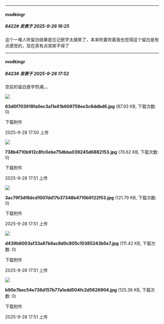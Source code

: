 ﻿
*****

####  modkingr  
##### 8422#       发表于 2025-9-26 16:25

这个一堆人吹留白结果是忘记嵌字太搞笑了，本来吹着吹着我也觉得这个留白是有点感觉的，现在真有点哭笑不得了


*****

####  modkingr  
##### 8423#       发表于 2025-9-28 17:52

空前的留白嵌字热潮，，

<img src="https://img.stage1st.com/forum/202509/28/175055fc55vijssg1nisn6.jpg" referrerpolicy="no-referrer">

<strong>63d0f703918fa0ec3a11e61b609759ee3c6ddbd6.jpg</strong> (87.93 KB, 下载次数: 0)

下载附件

2025-9-28 17:50 上传

<img src="https://img.stage1st.com/forum/202509/28/175103lpl3q33u3ey3q3yu.jpg" referrerpolicy="no-referrer">

<strong>738b4710b912c8fc0ebe75dbba039245d6882153.jpg</strong> (76.62 KB, 下载次数: 0)

下载附件

2025-9-28 17:51 上传

<img src="https://img.stage1st.com/forum/202509/28/175109s028wbtwgxgxz8a9.jpg" referrerpolicy="no-referrer">

<strong>3ac79f3df8dcd1007dd17b37348b4710b9122f53.jpg</strong> (121.79 KB, 下载次数: 0)

下载附件

2025-9-28 17:51 上传

<img src="https://img.stage1st.com/forum/202509/28/175117zvkkhkk1iegki0ib.jpg" referrerpolicy="no-referrer">

<strong>d439b6003af33a87b6ac8d0c805c10385243b5e7.jpg</strong> (111.42 KB, 下载次数: 0)

下载附件

2025-9-28 17:51 上传

<img src="https://img.stage1st.com/forum/202509/28/175147t0u87wcuz958k858.jpg" referrerpolicy="no-referrer">

<strong>b90e7bec54e736d157b77a1edd504fc2d5626904.jpg</strong> (125.36 KB, 下载次数: 0)

下载附件

2025-9-28 17:51 上传


